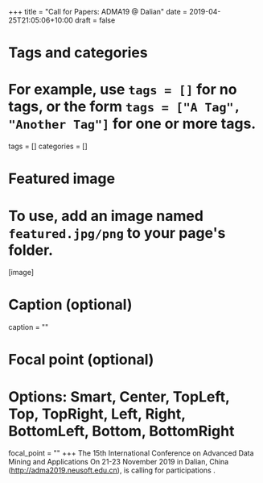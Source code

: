 +++
title = "Call for Papers: ADMA19 @ Dalian"
date = 2019-04-25T21:05:06+10:00
draft = false

# Tags and categories
# For example, use `tags = []` for no tags, or the form `tags = ["A Tag", "Another Tag"]` for one or more tags.
tags = []
categories = []

# Featured image
# To use, add an image named `featured.jpg/png` to your page's folder. 
[image]
  # Caption (optional)
  caption = ""

  # Focal point (optional)
  # Options: Smart, Center, TopLeft, Top, TopRight, Left, Right, BottomLeft, Bottom, BottomRight
  focal_point = ""
+++
The 15th International Conference on Advanced Data Mining and Applications On 21-23 November 2019 in Dalian, China (http://adma2019.neusoft.edu.cn), is calling for participations .